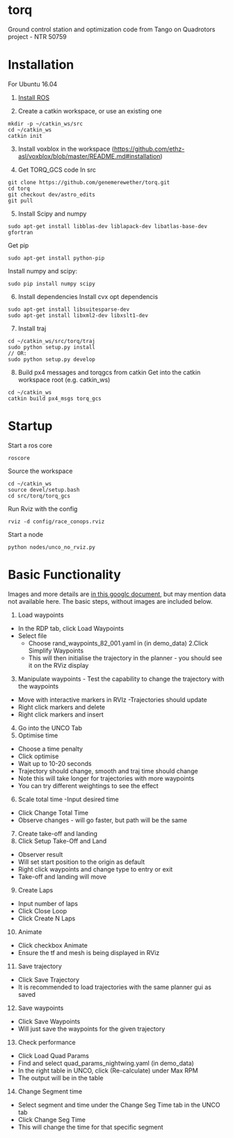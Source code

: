 # torq
Ground control station and optimization code from Tango on Quadrotors project - NTR 50759


# Installation
For Ubuntu 16.04

1. [Install ROS](http://wiki.ros.org/kinetic/Installation/Ubuntu)

2. Create a catkin workspace, or use an existing one
```
mkdir -p ~/catkin_ws/src
cd ~/catkin_ws
catkin init
```

3. Install voxblox in the workspace (https://github.com/ethz-asl/voxblox/blob/master/README.md#installation)

4. Get TORQ_GCS code
In src
```
git clone https://github.com/genemerewether/torq.git
cd torq
git checkout dev/astro_edits
git pull
```

5. Install Scipy and numpy 
```
sudo apt-get install libblas-dev liblapack-dev libatlas-base-dev gfortran 
```
Get pip 
```
sudo apt-get install python-pip 
```

Install numpy and scipy: 
```
sudo pip install numpy scipy
```

6. Install dependencies
Install cvx opt dependencis 
```
sudo apt-get install libsuitesparse-dev 
sudo apt-get install libxml2-dev libxslt1-dev
```

7. Install traj
```
cd ~/catkin_ws/src/torq/traj
sudo python setup.py install 
// OR:
sudo python setup.py develop 
```

8. Build px4 messages and torqgcs from catkin
Get into the catkin workspace root (e.g. catkin_ws)
```
cd ~/catkin_ws
catkin build px4_msgs torq_gcs
````


# Startup
Start a ros core
```
roscore
```
Source the workspace
```
cd ~/catkin_ws
source devel/setup.bash
cd src/torq/torq_gcs
```
Run Rviz with the config
```
rviz -d config/race_conops.rviz
```
Start a node
```
python nodes/unco_no_rviz.py
```


# Basic Functionality
Images and more details are [in this googlc document](https://docs.google.com/document/d/1K9KlNsZem-DPdRAYymNsHnRT9RBEyrXbSweh557lFo4/edit?usp=sharing), but may mention data not available here. The basic steps, without images are included below.

1. Load waypoints

- In the RDP tab, click Load Waypoints
- Select file 
  - Choose rand_waypoints_82_001.yaml in (in demo_data)
2.Click Simplify Waypoints
  - This will then initialise the trajectory in the planner - you should see it on the RViz display
3. Manipulate waypoints - Test the capability to change the trajectory with the waypoints
- Move with interactive markers in RVIz
  -Trajectories should update
- Right click markers and delete
- Right click markers and insert
4. Go into the UNCO Tab
5. Optimise time
- Choose a time penalty
- Click optimise
- Wait up to 10-20 seconds
- Trajectory should change, smooth and traj time should change
- Note this will take longer for trajectories with more waypoints
- You can try different weightings to see the effect
6. Scale total time 
-Input desired time
- Click Change Total Time 
- Observe changes - will go faster, but path will be the same
7. Create take-off and landing
8. Click Setup Take-Off and Land
- Observer result
- Will set start position to the origin as default
- Right click waypoints and change type to entry or exit
- Take-off and landing will move
9. Create Laps
- Input number of laps
- Click Close Loop
- Click Create N Laps
10. Animate
- Click checkbox Animate
- Ensure the tf and mesh is being displayed in RViz
11. Save trajectory
- Click Save Trajectory
- It is recommended to load trajectories with the same planner gui as saved

12. Save waypoints
- Click Save Waypoints
- Will just save the waypoints for the given trajectory

13. Check performance
- Click Load Quad Params
- Find and select quad_params_nightwing.yaml (in demo_data)
- In the right table in UNCO, click (Re-calculate) under Max RPM
- The output will be in the table

14. Change Segment time
- Select segment and time under the Change Seg Time tab in the UNCO tab
- Click Change Seg Time
- This will change the time for that specific segment




